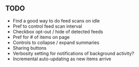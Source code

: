 TODO
----

* Find a good way to do feed scans on idle
* Pref to control feed scan interval
* Checkbox opt-out / hide of detected feeds
* Pref for # of items on page
* Controls to collapse / expand summaries
* Sharing buttons
* Verbosity setting for notifications of background activity?
* Incremental auto-updating as new items arrive
